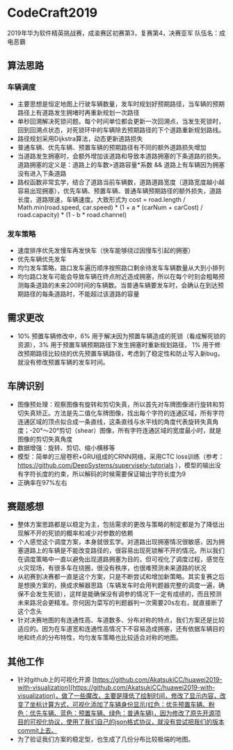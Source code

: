 # CodeCraft2019
2019年华为软件精英挑战赛，成渝赛区初赛第3，复赛第4，决赛亚军
队伍名：成电恶霸
## 算法思路
### 车辆调度
* 主要思想是恒定地图上行驶车辆数量，发车时规划好预期路径，当车辆的预期路径上有道路发生拥堵时再重新规划一次路径
* 单秒回溯解决死锁问题。每个时间单位都会更新一次回溯点，当发生死锁时，回到回溯点状态，对死锁环中的车辆除去预期路径的下个道路重新规划路线。
* 路径规划采用Dijkstra算法，动态更新道路损失
* 普通车辆、优先车辆、预置车辆的预期路径有不同的额外道路损失增加
* 当道路发生拥塞时，会额外增加该道路和导致本道路拥塞的下条道路的损失。道路拥塞的定义是：道路上的车数>道路容量*系数 && 道路上有车辆因为拥塞没有进入下条道路
* 路权函数非常玄学，结合了道路当前车辆数，道路道路宽度（道路宽度越小越容易出现拥塞），优先车辆、预置车辆、普通车辆预期路径的额外损失，道路长度，道路限速，车辆速度。大致形式为 cost = road.length / Math.min(road.speed, car.speed) * (1 + a * (carNum + carCost) / road.capacity) * (1 - b * road.channel)
### 发车策略
* 速度排序优先发慢车再发快车（快车能够绕过因慢车引起的拥塞）
* 优先车辆优先发车
* 均匀发车策略，路口发车遍历顺序按照路口剩余待发车车辆数量从大到小排列
* 均匀路口发车可能会导致车辆在终点附近造成拥塞，所以在每个时刻会粗略预测每条道路的未来200时间的车辆数。当普通车辆要发车时，会确认在到达预期路径的每条道路时，不能超过该道路的容量
## 需求更改
* 10% 预置车辆修改中，6% 用于解决因为预置车辆造成的死锁（看成解死锁的资源），3% 用于预置车辆预期路径下发生拥塞时重新规划路径， 1% 用于修改预期路径比较绕的优先预置车辆路径，考虑到了稳定性和防止写入新bug，就没有修改预置车辆的发车时间。
## 车牌识别
* 图像预处理：观察图像有旋转和剪切失真，所以首先对车牌图像进行旋转和剪切失真矫正。方法是先二值化车牌图像，找出每个字符的连通区域，所有字符连通区域的顶点拟合成一条直线，这条直线与水平线的角度代表旋转失真角度；-20°～20°剪切（shear）图像，所有字符连通区域的宽度最小时，就是图像的剪切失真角度
* 数据增强：旋转、剪切、缩小横移等
* 模型：简单的三层卷积+GRU组成的CRNN网络，采用CTC loss训练（参考：https://github.com/DeepSystems/supervisely-tutorials ），模型的输出没有字符长度的约束，所以解码的时候需要保证输出字符长度为9
* 正确率在97%左右
## 赛题感想
* 整体方案思路都是以稳定为主，包括需求的更改与策略的制定都是为了降低出现解不开的死锁的概率和减少对参数的依赖
* 个人感觉这个调度方案，本身就很玄学。对道路出现拥塞情况很敏感，因为拥塞道路上的车辆是不能改变路径的，很容易出现死锁解不开的情况。所以我们在调度策略中一直以避免出现道路拥塞为目的，但可视化了调度过程，感觉在火灾现场，有很多车在绕圈，很没有秩序，也很难预测未来道路的状况
* 从初赛到决赛都一直是这个方案，只是不断尝试和增加新策略。其实复赛之后是想换方案的，换成求解器思路（车辆发车时会用判题器完整的调度一遍，确保不会发生死锁），这样是能确保没有调参的情况下一定有成绩的，而且预测未来路况会更精准。奈何因为菜写的判题器判一次需要20s左右，就直接断了这个念头
* 针对决赛地图的有连通性高、车道数多、分布对称的特点，我们方案还是比较适应的。因为在车道宽和连通性高情况下不容易造成拥塞，还有依据车辆目的地和终点的分布特性，均匀发车策略也比较适合对称的地图。
## 其他工作
* 针对github上的可视化开源 [https://github.com/AkatsukiCC/huawei2019-with-visualization](https://github.com/AkatsukiCC/huawei2019-with-visualization)，做了一些魔改，主要是降低了绘制时间，修改了显示内容，改变了坐标计算方式，可视化添加了车辆身份显示(红色：优先预置车辆、粉色：优先车辆、蓝色：预置车辆、绿色：普通车辆)，因为修改了原先开源项目的可视化协议，使用了我们自己的json格式协议，就没有尝试把我们的版本commit上去。
* 为了验证我们方案的稳定型，也生成了几份分布比较极端的地图。
 